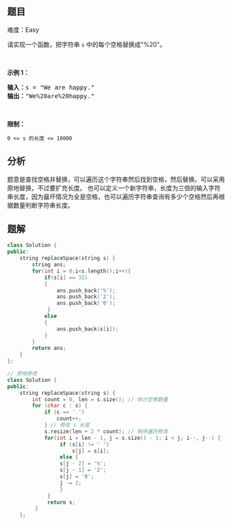 
## 题目
难度：Easy
<p>请实现一个函数，把字符串 <code>s</code> 中的每个空格替换成&quot;%20&quot;。</p>

<p>&nbsp;</p>

<p><strong>示例 1：</strong></p>

<pre><strong>输入：</strong>s = &quot;We are happy.&quot;
<strong>输出：</strong>&quot;We%20are%20happy.&quot;</pre>

<p>&nbsp;</p>

<p><strong>限制：</strong></p>

<p><code>0 &lt;= s 的长度 &lt;= 10000</code></p>

## 分析
题意是查找空格并替换，可以遍历这个字符串然后找到空格，然后替换。可以采用原地替换，不过要扩充长度。
也可以定义一个新字符串，长度为三倍的输入字符串长度，因为最坏情况为全是空格，也可以遍历字符串查询有多少个空格然后再根据数量判断字符串长度。
## 题解

```cpp
class Solution {
public:
    string replaceSpace(string s) {
        string ans;
        for(int i = 0;i<s.length();i++){
            if(s[i] == 32)
            {
                ans.push_back('%');
                ans.push_back('2');
                ans.push_back('0');
             }
            else
            {
                ans.push_back(s[i]);
            }
        }
        return ans;
    }
};

// 原地修改
class Solution { 
public: 
	string replaceSpace(string s) { 
		int count = 0, len = s.size(); // 统计空格数量 
		for (char c : s) { 
			if (c == ' ') 
				count++; 
			} // 修改 s 长度 
			s.resize(len + 2 * count); // 倒序遍历修改 
			for(int i = len - 1, j = s.size() - 1; i < j; i--, j--) {
				 if (s[i] != ' ') 
					 s[j] = s[i]; 
				 else { 
				 s[j - 2] = '%'; 
				 s[j - 1] = '2'; 
				 s[j] = '0'; 
				 j -= 2; 
				 } 
			 } 
			 return s; 
		 } 
	}; 
```